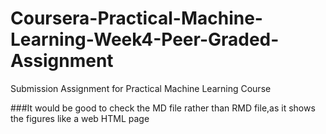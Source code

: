 # Coursera-Practical-Machine-Learning-Week4-Peer-Graded-Assignment
Submission Assignment for Practical Machine Learning Course

###It would be good to check the MD file rather than RMD file,as it shows the figures like a web HTML page
